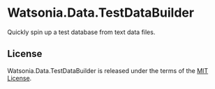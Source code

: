 # Watsonia.Data.TestDataBuilder #

Quickly spin up a test database from text data files.

## License ##

Watsonia.Data.TestDataBuilder is released under the terms of the [MIT License](http://opensource.org/licenses/MIT).
